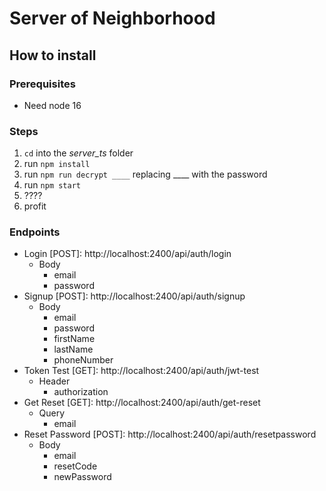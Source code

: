 # Server of Neighborhood

## How to install

### Prerequisites
- Need node 16

### Steps
1. `cd` into the *server_ts* folder
2. run `npm install`
3. run `npm run decrypt ____` replacing ____ with the password
5. run `npm start`
6. ????
7. profit

### Endpoints

- Login [POST]: http://localhost:2400/api/auth/login
    - Body
        - email
        - password
- Signup [POST]: http://localhost:2400/api/auth/signup
    - Body
        - email
        - password
        - firstName
        - lastName
        - phoneNumber
- Token Test [GET]: http://localhost:2400/api/auth/jwt-test
    - Header
        - authorization
- Get Reset [GET]: http://localhost:2400/api/auth/get-reset
    - Query
        - email
- Reset Password [POST]: http://localhost:2400/api/auth/resetpassword
    - Body
        - email
        - resetCode
        - newPassword